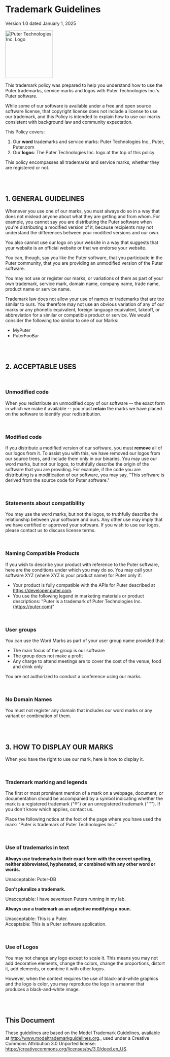 # Trademark Guidelines

Version 1.0 dated January 1, 2025

<img src="https://puter.com/images/logo.png" alt="Puter Technologies Inc. Logo" width="150"/>

<br>


This trademark policy was prepared to help you understand how to use the Puter trademarks, service marks and logos with Puter Technologies Inc.'s Puter software.

While some of our software is available under a free and open source software license, that copyright license does not include a license to use our trademark, and this Policy is intended to explain how to use our marks consistent with background law and community expectation.

This Policy covers:

1. Our **word** trademarks and service marks: Puter Technologies Inc., Puter, Puter.com
2. Our **logos**: The Puter Technologies Inc. logo at the top of this policy

This policy encompasses all trademarks and service marks, whether they are registered or not.

<br>
<br>

## 1. GENERAL GUIDELINES

Whenever you use one of our marks, you must always do so in a way that does not mislead anyone about what they are getting and from whom. For example, you cannot say you are distributing the Puter software when you're distributing a modified version of it, because recipients may not understand the differences between your modified versions and our own.

You also cannot use our logo on your website in a way that suggests that your website is an official website or that we endorse your website.

You can, though, say you like the Puter software, that you participate in the Puter community, that you are providing an unmodified version of the Puter software.

You may not use or register our marks, or variations of them as part of your own trademark, service mark, domain name, company name, trade name, product name or service name.

Trademark law does not allow your use of names or trademarks that are too similar to ours. You therefore may not use an obvious variation of any of our marks or any phonetic equivalent, foreign language equivalent, takeoff, or abbreviation for a similar or compatible product or service. We would consider the following too similar to one of our Marks:

- MyPuter
- PuterFooBar

<br>
<br>

## 2. ACCEPTABLE USES

<br>

### Unmodified code

When you redistribute an unmodified copy of our software -- the exact form in which we make it available -- you must **retain** the marks we have placed on the software to identify your redistribution.

<br>

### Modified code

If you distribute a modified version of our software, you must **remove** all of our logos from it. To assist you with this, we have removed our logos from our source trees, and include them only in our binaries. You may use our word marks, but not our logos, to truthfully describe the origin of the software that you are providing. For example, if the code you are distributing is a modification of our software, you may say, "This software is derived from the source code for Puter software."

<br>

### Statements about compatibility

You may use the word marks, but not the logos, to truthfully describe the relationship between your software and ours. Any other use may imply that we have certified or approved your software. If you wish to use our logos, please contact us to discuss license terms.

<br>

### Naming Compatible Products

If you wish to describe your product with reference to the Puter software, here are the conditions under which you may do so. You may call your software XYZ (where XYZ is your product name) for Puter only if:

* Your product is fully compatible with the APIs for Puter described at https://developer.puter.com.
* You use the following legend in marketing materials or product descriptions: "Puter is a trademark of Puter Technologies Inc. (https://puter.com)"

<br>

### User groups

You can use the Word Marks as part of your user group name provided that:

* The main focus of the group is our software
* The group does not make a profit
* Any charge to attend meetings are to cover the cost of the venue, food and drink only

You are not authorized to conduct a conference using our marks.

<br>

### No Domain Names

You must not register any domain that includes our word marks or any variant or combination of them.

<br>
<br>

## 3. HOW TO DISPLAY OUR MARKS

When you have the right to use our mark, here is how to display it.

<br>

### Trademark marking and legends

The first or most prominent mention of a mark on a webpage, document, or documentation should be accompanied by a symbol indicating whether the mark is a registered trademark ("®") or an unregistered trademark ("™"). If you don't know which applies, contact us.

Place the following notice at the foot of the page where you have used the mark: "Puter is trademark of Puter Technologies Inc."

<br>

### Use of trademarks in text

**Always use trademarks in their exact form with the correct spelling, neither abbreviated, hyphenated, or combined with any other word or words.**

Unacceptable: Puter-DB

**Don't pluralize a trademark.**

Unacceptable: I have seventeen Puters running in my lab.

**Always use a trademark as an adjective modifying a noun.**

Unacceptable: This is a Puter.  
Acceptable: This is a Puter software application.

<br>

### Use of Logos

You may not change any logo except to scale it. This means you may not add decorative elements, change the colors, change the proportions, distort it, add elements, or combine it with other logos.

However, when the context requires the use of black-and-white graphics and the logo is color, you may reproduce the logo in a manner that produces a black-and-white image.

<br>
<br>

## This Document

These guidelines are based on the Model Trademark Guidelines, available at http://www.modeltrademarkguidelines.org., used under a Creative Commons Attribution 3.0 Unported license: https://creativecommons.org/licenses/by/3.0/deed.en_US.